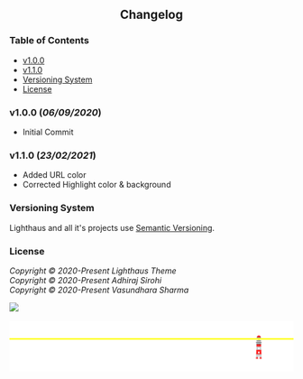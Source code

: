 <h2 align="center">Changelog</h2>

### Table of Contents
- [v1.0.0](#v1.0.0)
- [v1.1.0](#v1.1.0)
- [Versioning System](#versioning-system)
- [License](#license)

### v1.0.0 (_06/09/2020_)
- Initial Commit 

### v1.1.0 (_23/02/2021_)
- Added URL color 
- Corrected Highlight color & background

### Versioning System
Lighthaus and all it's projects use [Semantic Versioning](https://semver.org/).  <br/>


### License

_Copyright © 2020-Present Lighthaus Theme_<br>
_Copyright © 2020-Present Adhiraj Sirohi_<br>
_Copyright © 2020-Present Vasundhara Sharma_

<p align="left"><a href="https://github.com/lighthaus-theme/iterm/blob/master/LICENSE"><img src="https://img.shields.io/static/v1.svg??style=flat&logo=appveyore&label=License&message=MIT&colorA=1C918A&colorB=50C16E"/></a></p>

<p align="center"><img src="https://raw.githubusercontent.com/lighthaus-theme/lighthaus/9e5cf66db03fc3e183e6cfbf7c4c04263a4f23df/ImageResources/lighthaus-border.svg"><p>
